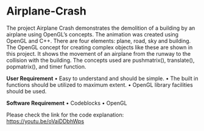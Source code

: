 # Airplane-Crash
The project Airplane Crash demonstrates the demolition of a building by an airplane using OpenGL’s concepts. The animation was created using OpenGL and C++. There are four elements: plane, road, sky and building. The OpenGL concept for creating complex objects like these are shown in this project. It shows the movement of an airplane from the runway to the collision with the building. The concepts used are pushmatrix(), translate(), popmatrix(), and timer function.

**User Requirement**
•	Easy to understand and should be simple.
•	The built in functions should be utilized to maximum extent.
•	OpenGL library facilities should be used.

**Software Requirement**
•	Codeblocks
•	OpenGL

Please check the link for the code explanation: https://youtu.be/oVaiDDbhWps


